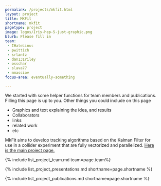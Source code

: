 ```yaml
---
permalink: /projects/mkfit.html
layout: project
title: MKFit
shortname: mkfit
pagetype: project
image: logos/Iris-hep-5-just-graphic.png
blurb: Please fill in
team:
 - IHateLinus
 - pwittich
 - srlantz
 - dan131riley
 - osschar
 - slava77
 - mmasciov
focus-area: eventually-something

---
```


We started with some helper functions for team members and publications. Filling this page is up to you. Other things you could include on this page
  * Graphics and text explaining the idea, and results
  * Collaborators
  * links
  * related work 
  * etc

MkFit aims to develop tracking algorithms based on the Kalman Filter for use in a collider experiment that are fully vectorized and parallelized.
[Here is the main project page.](http://trackreco.github.io/)



{% include list_project_team.md team=page.team%}

{% include list_project_presentations.md shortname=page.shortname %}

{% include list_project_publications.md shortname=page.shortname %}


